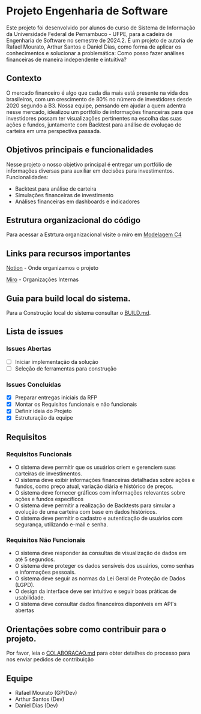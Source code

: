 # Projeto Engenharia de Software
  Este projeto foi desenvolvido por alunos do curso de Sistema de Informação da Universidade Federal de Pernambuco - UFPE, para a cadeira de Engenharia de Software no semestre de 2024.2. É um projeto de autoria de Rafael Mourato, Arthur Santos e Daniel Dias, como forma de aplicar os conhecimentos e solucionar a problemática: Como posso fazer análises financeiras de maneira independente e intuitíva? 

## Contexto
  O mercado financeiro é algo que cada dia mais está presente na vida dos brasileiros, com um crescimento de 80% no número de investidores desde 2020 segundo a B3. Nossa equipe, pensando em ajudar a quem adentra nesse mercado, idealizou um portfólio de informações financeiras para que investidores possam ter visualizações pertinentes na escolha das suas ações e fundos, juntamente com Backtest para análise de evoluçao de carteira em uma perspectiva passada. 

## Objetivos principais e funcionalidades
  Nesse projeto o nosso objetivo principal é entregar um portfólio de informações diversas para auxiliar em decisões para investimentos.
  Funcionalidades:
  - Backtest para análise de carteira
  - Simulações financeiras de investimento
  - Análises financeiras em dashboards e indicadores


## Estrutura organizacional do código
Para acessar a Estrtura organizacional visite o miro em [Modelagem C4](https://miro.com/app/board/uXjVL4HcSBU=/?share_link_id=959889435321)  


## Links para recursos importantes
[Notion](http://www.dropwizard.io/1.0.2/docs/) - Onde organizamos o projeto

[Miro](https://miro.com/app/board/uXjVL4HcSBU=/) - Organizações Internas


  
## Guia para build local do sistema.
  Para a Construção local do sistema consultar o [BUILD.md](https://github.com/ASMdeS/Engenharia-de-Software/blob/main/BUILD.md). 


## Lista de issues
### Issues Abertas
- [ ] Iniciar implementação da solução
- [ ] Seleção de ferramentas para construção

### Issues Concluídas
- [x] Preparar entregas iniciais da RFP
- [x] Montar os Requisitos funcionais e não funcionais 
- [x] Definir ideia do Projeto
- [x] Estruturação da equipe
## Requisitos
### Requisitos Funcionais
- O sistema deve permitir que os usuários criem e gerenciem suas carteiras de investimentos.
- O sistema deve exibir informações financeiras detalhadas sobre ações e fundos, como preço atual, variação diária e histórico de preços.
- O sistema deve fornecer gráficos com informações relevantes sobre ações e fundos específicos
- O sistema deve permitir a realização de Backtests para simular a evolução de uma carteira com base em dados históricos.
- O sistema deve permitir o cadastro e autenticação de usuários com segurança, utilizando e-mail e senha.
### Requisitos Não Funcionais
- O sistema deve responder às consultas de visualização de dados em até 5 segundos.
- O sistema deve proteger os dados sensíveis dos usuários, como senhas e informações pessoais.
- O sistema deve seguir as normas da Lei Geral de Proteção de Dados (LGPD).
- O design da interface deve ser intuitivo e seguir boas práticas de usabilidade.
- O sistema deve consultar dados financeiros disponíveis em API's abertas

## Orientações sobre como contribuir para o projeto.
  Por favor, leia o [COLABORACAO.md](https://github.com/ASMdeS/Engenharia-de-Software/blob/main/CONTRIBUTING.md) para obter detalhes do processo para nos enviar pedidos de contribuição

## Equipe
 - Rafael Mourato (GP/Dev)
 - Arthur Santos (Dev)
 - Daniel Dias (Dev)

